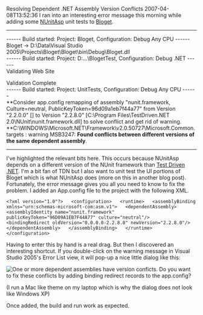 Resolving Dependent .NET Assembly Version Conflicts
2007-04-08T13:52:36
I ran into an interesting error message this morning while adding some [NUnitAsp](http://nunitasp.sourceforge.net/tutorial/index.html) unit tests to [Bloget](/bloget).

* * *

------ Build started: Project: Bloget, Configuration: Debug Any CPU ------  
Bloget -> D:\Data\Visual Studio 2005\Projects\Bloget\Bloget\bin\Debug\Bloget.dll  
------ Build started: Project: D:\...\BlogetTest\, Configuration: Debug .NET ------  
Validating Web Site  


Validation Complete  
------ Build started: Project: UnitTests, Configuration: Debug Any CPU ------  
**Consider app.config remapping of assembly "nunit.framework, Culture=neutral, PublicKeyToken=96d09a1eb7f44a77" from Version "2.2.0.0" [] to Version "2.2.8.0" [C:\Program Files\TestDriven.NET 2.0\NUnit\nunit.framework.dll] to solve conflict and get rid of warning.  
**C:\WINDOWS\Microsoft.NET\Framework\v2.0.50727\Microsoft.Common.targets : warning MSB3247: **Found conflicts between different versions of the same dependent assembly**.  


* * *

I've highlighted the relevant bits here. This occurs because NUnitAsp depends on a different version of the NUnit framework than [Test Driven .NET](http://www.testdriven.net/). I'm a bit fan of TDN but I also want to unit test the UI portions of Bloget which is what NUnitAsp does (more on this in another blog post). Fortunately, the error message gives you all you need to know to fix the problem. I added an App.config file to the project with the following XML.

`<?xml version="1.0"?>  
<configuration>  
<runtime>  
<assemblyBinding xmlns="urn:schemas-microsoft-com:asm.v1">  
<dependentAssembly>  
<assemblyIdentity name="nunit.framework" publicKeyToken="96D09A1EB7F44A77" culture="neutral"/>  
<bindingRedirect oldVersion="0.0.0.0-2.2.8.0" newVersion="2.2.8.0"/>  
</dependentAssembly>  
</assemblyBinding>  
</runtime>  
</configuration> `

Having to enter this by hand is a real drag. But then I discovered an interesting shortcut. If you double-click on the warning message in Visual Studio 2005's Error List view, it will pop-up a nice little dialog like this:

![One or more dependent assemblies have version conficts. Do you want to fix these conflicts by adding binding redirect records to the app.config?](http://www.myotherdrive.com/public/blueonion/Blog/AssemblyConflictDialog.png)

(I run a Mac like theme on my laptop which is why the dialog does not look like Windows XP)

Once added, the build and run work as expected.
